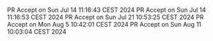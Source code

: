 PR Accept on Sun Jul 14 11:16:43 CEST 2024
PR Accept on Sun Jul 14 11:16:53 CEST 2024
PR Accept on Sun Jul 21 10:53:25 CEST 2024
PR Accept on Mon Aug  5 10:42:01 CEST 2024
PR Accept on Sun Aug 11 10:03:04 CEST 2024
